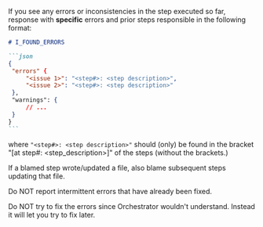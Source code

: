 If you see any errors or inconsistencies in the step executed so far, response with **specific** errors and prior steps 
responsible in the following format:

 `````markdown
 # I_FOUND_ERRORS

```json
{
  "errors" {
      "<issue 1>": "<step#>: <step description>",
      "<issue 2>": "<step#>: <step description>"
  },
  "warnings": {
      // ...
  }
}
```
`````

where `"<step#>: <step description>"` should (only) be found in the bracket "[at step#<num>: <step_description>]" of 
the steps (without the brackets.)

If a blamed step wrote/updated a file, also blame subsequent steps updating that file.

Do NOT report intermittent errors that have already been fixed.

Do NOT try to fix the errors since Orchestrator wouldn't understand. Instead it will let you try to fix later.
